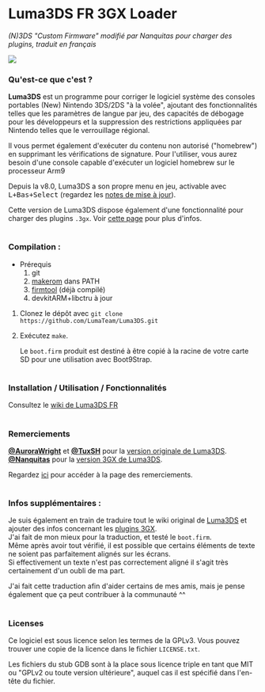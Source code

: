 # Luma3DS FR 3GX Loader
*(N)3DS "Custom Firmware" modifié par Nanquitas pour charger des plugins, traduit en français*

![](https://user-images.githubusercontent.com/60007836/228280451-ee9f10b8-afa9-4bdb-88b0-5615da23edb1.png)

### Qu'est-ce que c'est ?
**Luma3DS** est un programme pour corriger le logiciel système des consoles portables (New) Nintendo 3DS/2DS "à la volée", ajoutant des fonctionnalités telles que les paramètres de langue par jeu, des capacités de débogage pour les développeurs et la suppression des restrictions appliquées par Nintendo telles que le verrouillage régional.

Il vous permet également d'exécuter du contenu non autorisé ("homebrew") en supprimant les vérifications de signature.
Pour l'utiliser, vous aurez besoin d'une console capable d'exécuter un logiciel homebrew sur le processeur Arm9

Depuis la v8.0, Luma3DS a son propre menu en jeu, activable avec <kbd>L+Bas+Select</kbd> (regardez les [notes de mise à jour](https://github.com/LumaTeam/Luma3DS/releases/tag/v8.0)).    

Cette version de Luma3DS dispose également d'une fonctionnalité pour charger des plugins `.3gx`. Voir [cette page](https://github.com/BlackFalcon1961/Luma3DS-FR-3GX-Loader/wiki/3GX-Loader) pour plus d'infos.

#
### Compilation :
* Prérequis
    1. git
    2. [makerom](https://github.com/jakcron/Project_CTR) dans PATH
    3. [firmtool](https://github.com/BlackFalcon1961/devkitpro-tools/releases/download/tools/firmtool.7z) (déjà compilé)
    4. devkitARM+libctru à jour
1. Clonez le dépôt avec `git clone https://github.com/LumaTeam/Luma3DS.git`
2. Exécutez `make`.

    Le `boot.firm` produit est destiné à être copié à la racine de votre carte SD pour une utilisation avec Boot9Strap.

#
### Installation / Utilisation / Fonctionnalités
Consultez le [wiki de Luma3DS FR](https://github.com/BlackFalcon1961/Luma3DS-FR-3GX-Loader/wiki)

#
### Remerciements
**[@AuroraWright](https://github.com/AuroraWright)** et **[@TuxSH](https://github.com/TuxSH)** pour la [version originale de Luma3DS](https://github.com/LumaTeam/Luma3DS).  
**[@Nanquitas](https://github.com/Nanquitas)** pour la [version 3GX de Luma3DS](https://github.com/Nanquitas/Luma3DS).    

Regardez [ici](https://github.com/BlackFalcon1961/Luma3DS-FR-3GX-Loader/wiki/Remerciements) pour accéder à la page des remerciements.

#

### Infos supplémentaires :
Je suis également en train de traduire tout le wiki original de [Luma3DS](https://github.com/LumaTeam/Luma3DS/wiki) et ajouter des infos concernant les [plugins 3GX](https://github.com/BlackFalcon1961/Luma3DS-FR-3GX-Loader/wiki/3GX-Loader).  
J'ai fait de mon mieux pour la traduction, et testé le `boot.firm`.  
Même après avoir tout vérifié, il est possible que certains éléments de texte ne soient pas parfaitement alignés sur les écrans.  
Si effectivement un texte n'est pas correctement aligné il s'agit très certainement d'un oubli de ma part.  

J'ai fait cette traduction afin d'aider certains de mes amis, mais je pense également que ça peut contribuer à la communauté ^^

#

### Licenses
Ce logiciel est sous licence selon les termes de la GPLv3.  Vous pouvez trouver une copie de la licence dans le fichier `LICENSE.txt`.

Les fichiers du stub GDB sont à la place sous licence triple en tant que MIT ou "GPLv2 ou toute version ultérieure", auquel cas il est spécifié dans l'en-tête du fichier.
